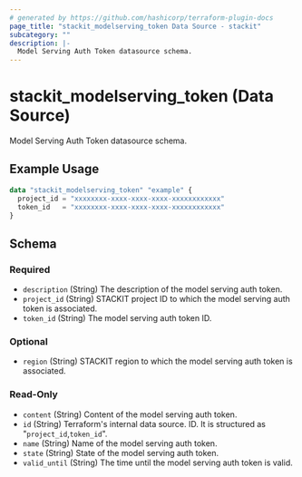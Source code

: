 ```yaml
---
# generated by https://github.com/hashicorp/terraform-plugin-docs
page_title: "stackit_modelserving_token Data Source - stackit"
subcategory: ""
description: |-
  Model Serving Auth Token datasource schema.
---
```


# stackit_modelserving_token (Data Source)

Model Serving Auth Token datasource schema.

## Example Usage

```terraform
data "stackit_modelserving_token" "example" {
  project_id = "xxxxxxxx-xxxx-xxxx-xxxx-xxxxxxxxxxxx"
  token_id   = "xxxxxxxx-xxxx-xxxx-xxxx-xxxxxxxxxxxx"
}
```

<!-- schema generated by tfplugindocs -->
## Schema

### Required

- `description` (String) The description of the model serving auth token.
- `project_id` (String) STACKIT project ID to which the model serving auth token is associated.
- `token_id` (String) The model serving auth token ID.

### Optional

- `region` (String) STACKIT region to which the model serving auth token is associated.

### Read-Only

- `content` (String) Content of the model serving auth token.
- `id` (String) Terraform's internal data source. ID. It is structured as "`project_id`,`token_id`".
- `name` (String) Name of the model serving auth token.
- `state` (String) State of the model serving auth token.
- `valid_until` (String) The time until the model serving auth token is valid.
